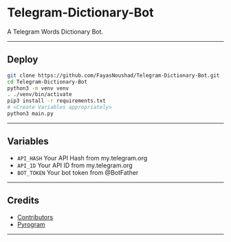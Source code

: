 # Telegram-Dictionary-Bot
A Telegram Words Dictionary Bot.

---

## Deploy

```sh
git clone https://github.com/FayasNoushad/Telegram-Dictionary-Bot.git
cd Telegram-Dictionary-Bot
python3 -m venv venv
. ./venv/bin/activate
pip3 install -r requirements.txt
# <Create Variables appropriately>
python3 main.py
```

---

## Variables

- `API_HASH` Your API Hash from my.telegram.org
- `API_ID` Your API ID from my.telegram.org
- `BOT_TOKEN` Your bot token from @BotFather

---

## Credits

- [Contributors](https://github.com/FayasNoushad/Telegram-Dictionary-Bot/graphs/contributors)
- [Pyrogram](https://github.com/pyrogram/pyrogram)

---